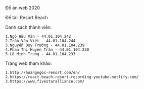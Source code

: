 Đồ  án web 2020

Đề tài: Resort Beach

Danh sách thành viên: 

    1.Ngô Hữu Văn - 44.01.104.242 
    2.Trần Văn Việt - 44.01.104.244  
    3.Nguyễn Duy Trường - 44.01.104.239    
    4.Phan Thị Huyền Trân - 44.01.104.230
    5.Lê Minh Trung - 44.01.104.233

Trang web tham khảo: 

    1.http://hoangngoc-resort.com/en/
    2.https://react-beach-resort-recording-youtube.netlify.com/
    3.https://www.fivestaralliance.com/
